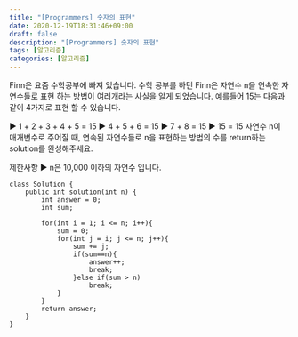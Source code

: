 ```yaml
---
title: "[Programmers] 숫자의 표현"
date: 2020-12-19T18:31:46+09:00
draft: false
description: "[Programmers] 숫자의 표현"
tags: [알고리즘]
categories: [알고리즘]
---
```

Finn은 요즘 수학공부에 빠져 있습니다. 수학 공부를 하던 Finn은 자연수 n을 연속한 자연수들로 표현 하는 방법이 여러개라는 사실을 알게 되었습니다. 예를들어 15는 다음과 같이 4가지로 표현 할 수 있습니다.

  ▶  1 + 2 + 3 + 4 + 5 = 15
  ▶  4 + 5 + 6 = 15
  ▶  7 + 8 = 15
  ▶  15 = 15
자연수 n이 매개변수로 주어질 때, 연속된 자연수들로 n을 표현하는 방법의 수를 return하는 solution를 완성해주세요.

제한사항
  ▶  n은 10,000 이하의 자연수 입니다.


```
class Solution {
    public int solution(int n) {
        int answer = 0;
        int sum;
        
        for(int i = 1; i <= n; i++){
            sum = 0;
            for(int j = i; j <= n; j++){
                sum += j;
                if(sum==n){
                    answer++;
                    break;
                }else if(sum > n)
                    break;
            }
        }
        return answer;
    }
}
```